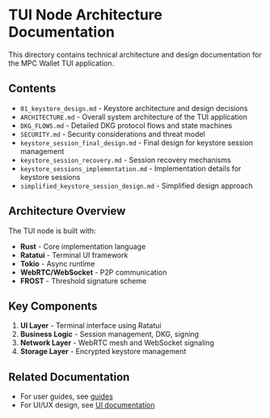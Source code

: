 # TUI Node Architecture Documentation

This directory contains technical architecture and design documentation for the MPC Wallet TUI application.

## Contents

- `01_keystore_design.md` - Keystore architecture and design decisions
- `ARCHITECTURE.md` - Overall system architecture of the TUI application
- `DKG_FLOWS.md` - Detailed DKG protocol flows and state machines
- `SECURITY.md` - Security considerations and threat model
- `keystore_session_final_design.md` - Final design for keystore session management
- `keystore_session_recovery.md` - Session recovery mechanisms
- `keystore_sessions_implementation.md` - Implementation details for keystore sessions
- `simplified_keystore_session_design.md` - Simplified design approach

## Architecture Overview

The TUI node is built with:

- **Rust** - Core implementation language
- **Ratatui** - Terminal UI framework
- **Tokio** - Async runtime
- **WebRTC/WebSocket** - P2P communication
- **FROST** - Threshold signature scheme

## Key Components

1. **UI Layer** - Terminal interface using Ratatui
2. **Business Logic** - Session management, DKG, signing
3. **Network Layer** - WebRTC mesh and WebSocket signaling
4. **Storage Layer** - Encrypted keystore management

## Related Documentation

- For user guides, see [guides](../guides/)
- For UI/UX design, see [UI documentation](../ui/)